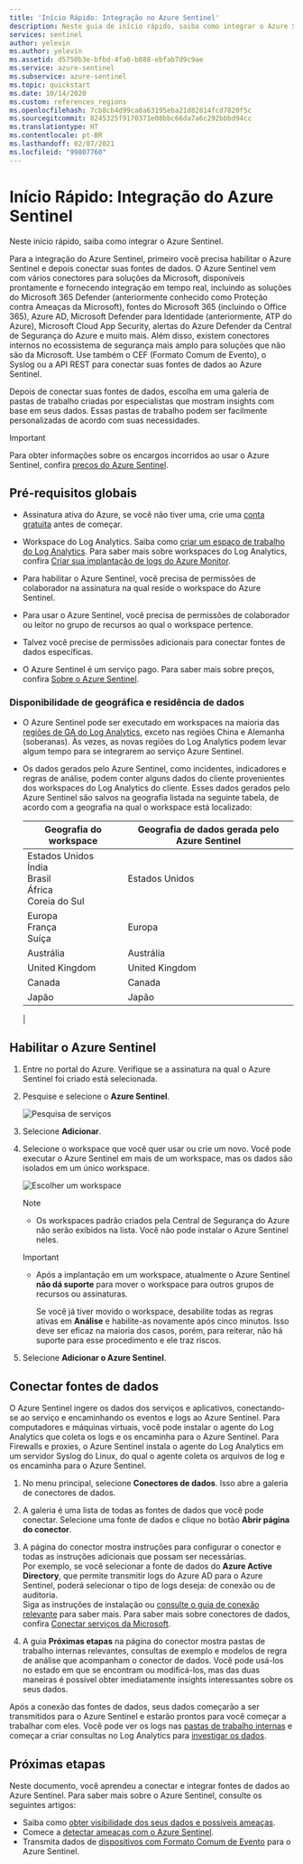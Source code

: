 ```yaml
---
title: 'Início Rápido: Integração no Azure Sentinel'
description: Neste guia de início rápido, saiba como integrar o Azure Sentinel habilitando-o primeiro e conectando fontes de dados.
services: sentinel
author: yelevin
ms.author: yelevin
ms.assetid: d5750b3e-bfbd-4fa0-b888-ebfab7d9c9ae
ms.service: azure-sentinel
ms.subservice: azure-sentinel
ms.topic: quickstart
ms.date: 10/14/2020
ms.custom: references_regions
ms.openlocfilehash: 7cb8cb4d99ca8a63195eba21d82814fcd7820f5c
ms.sourcegitcommit: 8245325f9170371e08bbc66da7a6c292bbbd94cc
ms.translationtype: HT
ms.contentlocale: pt-BR
ms.lasthandoff: 02/07/2021
ms.locfileid: "99807760"
---
```

# <a name="quickstart-on-board-azure-sentinel"></a>Início Rápido: Integração do Azure Sentinel

Neste início rápido, saiba como integrar o Azure Sentinel. 

Para a integração do Azure Sentinel, primeiro você precisa habilitar o Azure Sentinel e depois conectar suas fontes de dados. O Azure Sentinel vem com vários conectores para soluções da Microsoft, disponíveis prontamente e fornecendo integração em tempo real, incluindo as soluções do Microsoft 365 Defender (anteriormente conhecido como Proteção contra Ameaças da Microsoft), fontes do Microsoft 365 (incluindo o Office 365), Azure AD, Microsoft Defender para Identidade (anteriormente, ATP do Azure), Microsoft Cloud App Security, alertas do Azure Defender da Central de Segurança do Azure e muito mais. Além disso, existem conectores internos no ecossistema de segurança mais amplo para soluções que não são da Microsoft. Use também o CEF (Formato Comum de Evento), o Syslog ou a API REST para conectar suas fontes de dados ao Azure Sentinel. 

Depois de conectar suas fontes de dados, escolha em uma galeria de pastas de trabalho criadas por especialistas que mostram insights com base em seus dados. Essas pastas de trabalho podem ser facilmente personalizadas de acordo com suas necessidades.

>[!IMPORTANT] 
> Para obter informações sobre os encargos incorridos ao usar o Azure Sentinel, confira [preços do Azure Sentinel](https://azure.microsoft.com/pricing/details/azure-sentinel/).

## <a name="global-prerequisites"></a>Pré-requisitos globais

- Assinatura ativa do Azure, se você não tiver uma, crie uma [conta gratuita](https://azure.microsoft.com/free/?WT.mc_id=A261C142F) antes de começar.

- Workspace do Log Analytics. Saiba como [criar um espaço de trabalho do Log Analytics](../azure-monitor/learn/quick-create-workspace.md). Para saber mais sobre workspaces do Log Analytics, confira [Criar sua implantação de logs do Azure Monitor](../azure-monitor/platform/design-logs-deployment.md).

- Para habilitar o Azure Sentinel, você precisa de permissões de colaborador na assinatura na qual reside o workspace do Azure Sentinel. 
- Para usar o Azure Sentinel, você precisa de permissões de colaborador ou leitor no grupo de recursos ao qual o workspace pertence.
- Talvez você precise de permissões adicionais para conectar fontes de dados específicas.
- O Azure Sentinel é um serviço pago. Para saber mais sobre preços, confira [Sobre o Azure Sentinel](https://go.microsoft.com/fwlink/?linkid=2104058).

### <a name="geographical-availability-and-data-residency"></a>Disponibilidade de geográfica e residência de dados

- O Azure Sentinel pode ser executado em workspaces na maioria das [regiões de GA do Log Analytics](https://azure.microsoft.com/global-infrastructure/services/?products=monitor), exceto nas regiões China e Alemanha (soberanas). Às vezes, as novas regiões do Log Analytics podem levar algum tempo para se integrarem ao serviço Azure Sentinel. 

- Os dados gerados pelo Azure Sentinel, como incidentes, indicadores e regras de análise, podem conter alguns dados do cliente provenientes dos workspaces do Log Analytics do cliente. Esses dados gerados pelo Azure Sentinel são salvos na geografia listada na seguinte tabela, de acordo com a geografia na qual o workspace está localizado:

    | Geografia do workspace | Geografia de dados gerada pelo Azure Sentinel |
    | --- | --- |
    | Estados Unidos<br>Índia<br>Brasil<br>África<br>Coreia do Sul | Estados Unidos |
    | Europa<br>França<br>Suíça | Europa |
    | Austrália | Austrália |
    | United Kingdom | United Kingdom |
    | Canada | Canada |
    | Japão | Japão |
    |

## <a name="enable-azure-sentinel"></a>Habilitar o Azure Sentinel <a name="enable"></a>

1. Entre no portal do Azure. Verifique se a assinatura na qual o Azure Sentinel foi criado está selecionada.

1. Pesquise e selecione o **Azure Sentinel**.

   ![Pesquisa de serviços](./media/quickstart-onboard/search-product.png)

1. Selecione **Adicionar**.

1. Selecione o workspace que você quer usar ou crie um novo. Você pode executar o Azure Sentinel em mais de um workspace, mas os dados são isolados em um único workspace.

   ![Escolher um workspace](./media/quickstart-onboard/choose-workspace.png)

   >[!NOTE] 
   > - Os workspaces padrão criados pela Central de Segurança do Azure não serão exibidos na lista. Você não pode instalar o Azure Sentinel neles.
   >

   >[!IMPORTANT]
   >
   > - Após a implantação em um workspace, atualmente o Azure Sentinel **não dá suporte** para mover o workspace para outros grupos de recursos ou assinaturas. 
   >
   >   Se você já tiver movido o workspace, desabilite todas as regras ativas em **Análise** e habilite-as novamente após cinco minutos. Isso deve ser eficaz na maioria dos casos, porém, para reiterar, não há suporte para esse procedimento e ele traz riscos.

1. Selecione **Adicionar o Azure Sentinel**.

## <a name="connect-data-sources"></a>Conectar fontes de dados

O Azure Sentinel ingere os dados dos serviços e aplicativos, conectando-se ao serviço e encaminhando os eventos e logs ao Azure Sentinel. Para computadores e máquinas virtuais, você pode instalar o agente do Log Analytics que coleta os logs e os encaminha para o Azure Sentinel. Para Firewalls e proxies, o Azure Sentinel instala o agente do Log Analytics em um servidor Syslog do Linux, do qual o agente coleta os arquivos de log e os encaminha para o Azure Sentinel. 
 
1. No menu principal, selecione **Conectores de dados**. Isso abre a galeria de conectores de dados.

1. A galeria é uma lista de todas as fontes de dados que você pode conectar. Selecione uma fonte de dados e clique no botão **Abrir página do conector**.

1. A página do conector mostra instruções para configurar o conector e todas as instruções adicionais que possam ser necessárias.<br>
Por exemplo, se você selecionar a fonte de dados do **Azure Active Directory**, que permite transmitir logs do Azure AD para o Azure Sentinel, poderá selecionar o tipo de logs deseja: de conexão ou de auditoria. <br> Siga as instruções de instalação ou [consulte o guia de conexão relevante](connect-data-sources.md) para saber mais. Para saber mais sobre conectores de dados, confira [Conectar serviços da Microsoft](connect-data-sources.md).

1. A guia **Próximas etapas** na página do conector mostra pastas de trabalho internas relevantes, consultas de exemplo e modelos de regra de análise que acompanham o conector de dados. Você pode usá-los no estado em que se encontram ou modificá-los, mas das duas maneiras é possível obter imediatamente insights interessantes sobre os seus dados. <br>

Após a conexão das fontes de dados, seus dados começarão a ser transmitidos para o Azure Sentinel e estarão prontos para você começar a trabalhar com eles. Você pode ver os logs nas [pastas de trabalho internas](quickstart-get-visibility.md) e começar a criar consultas no Log Analytics para [investigar os dados](tutorial-investigate-cases.md).

## <a name="next-steps"></a>Próximas etapas
Neste documento, você aprendeu a conectar e integrar fontes de dados ao Azure Sentinel. Para saber mais sobre o Azure Sentinel, consulte os seguintes artigos:
- Saiba como [obter visibilidade dos seus dados e possíveis ameaças](quickstart-get-visibility.md).
- Comece a [detectar ameaças com o Azure Sentinel](tutorial-detect-threats-built-in.md).
- Transmita dados de [dispositivos com Formato Comum de Evento](connect-common-event-format.md) para o Azure Sentinel.
